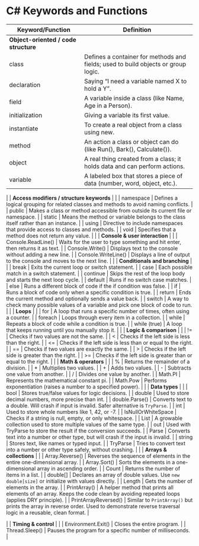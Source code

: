 # C# Keywords and Functions

| Keyword/Function | Definition |
|------------------|------------|
| **Object-oriented / code structure** | |
| class | Defines a container for methods and fields; used to build objects or group logic. |
| declaration | Saying “I need a variable named X to hold a Y”. |
| field | A variable inside a class (like Name, Age in a Person). |
| initialization | Giving a variable its first value. |
| instantiate | To create a real object from a class using new. |
| method | An action a class or object can do (like Run(), Bark(), Calculate()). |
| object | A real thing created from a class; it holds data and can perform actions. |
| variable | A labeled box that stores a piece of data (number, word, object, etc.). |
|
| **Access modifiers / structure keywords** | |
| namespace | Defines a logical grouping for related classes and methods to avoid naming conflicts. |
| public | Makes a class or method accessible from outside its current file or namespace. |
| static | Means the method or variable belongs to the class itself rather than an instance. |
| using | Directive to include namespaces that provide access to classes and methods. |
| void | Specifies that a method does not return any value. |
|
| **Console & user interaction** | |
| Console.ReadLine() | Waits for the user to type something and hit enter, then returns it as text. |
| Console.Write() | Displays text to the console without adding a new line. |
| Console.WriteLine() | Displays a line of output to the console and moves to the next line. |
|
| **Conditionals and branching** | |
| break | Exits the current loop or switch statement. |
| case | Each possible match in a switch statement. |
| continue | Skips the rest of the loop body and starts the next loop cycle. |
| default | Runs if no switch case matches. |
| else | Runs a different block of code if the if condition was false. |
| if | Runs a block of code only when a specific condition is true. |
| return | Ends the current method and optionally sends a value back. |
| switch | A way to check many possible values of a variable and pick one block of code to run. |
|
| **Loops** | |
| for | A loop that runs a specific number of times, often using a counter. |
| foreach | Loops through every item in a collection. |
| while | Repeats a block of code while a condition is true. |
| while (true) | A loop that keeps running until you manually stop it. |
|
| **Logic & comparison** | |
| != | Checks if two values are not the same. |
| < | Checks if the left side is less than the right. |
| <= | Checks if the left side is less than or equal to the right. |
| == | Checks if two values are exactly the same. |
| > | Checks if the left side is greater than the right. |
| >= | Checks if the left side is greater than or equal to the right. |
|
| **Math & operators** | |
| % | Returns the remainder of a division. |
| * | Multiplies two values. |
| + | Adds two values. |
| - | Subtracts one value from another. |
| / | Divides one value by another. |
| Math.PI | Represents the mathematical constant pi. |
| Math.Pow | Performs exponentiation (raises a number to a specified power). |
|
| **Data types** | |
| bool | Stores true/false values for logic decisions. |
| double | Used to store decimal numbers, more precise than int. |
| double.Parse() | Converts text to a double. Will crash if input is invalid. Safer alternative is `TryParse`. |
| int | Used to store whole numbers like 1, 42, or -7. |
| IsNullOrWhiteSpace | Checks if a string is null, empty, or only whitespace. |
| List<T> | A growable collection used to store multiple values of the same type. |
| out | Used with TryParse to store the result if the conversion succeeds. |
| Parse | Converts text into a number or other type, but will crash if the input is invalid. |
| string | Stores text, like names or typed input. |
| TryParse | Tries to convert text into a number or other type safely, without crashing. |
|
| **Arrays & collections** | |
| Array.Reverse() | Reverses the sequence of elements in the entire one-dimensional array. |
| Array.Sort() | Sorts the elements in a one-dimensional array in ascending order. |
| Count | Returns the number of items in a list. |
| double[] | Declares an array of double values. Use `new double[size]` or initialize with values directly. |
| Length | Gets the number of elements in the array. |
| PrintArray() | A helper method that prints all elements of an array. Keeps the code clean by avoiding repeated loops (applies DRY principle). |
| PrintArrayReversed() | Similar to `PrintArray()` but prints the array in reverse order. Used to demonstrate reverse traversal logic in a reusable, clean format. |

|
| **Timing & control** | |
| Environment.Exit() | Closes the entire program. |
| Thread.Sleep() | Pauses the program for a specific number of milliseconds. |
